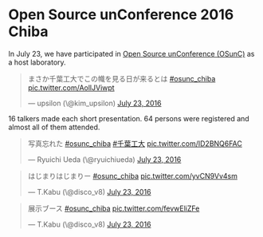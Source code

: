 # Open Source unConference 2016 Chiba
In July 23, we have participated in <a href="http://ospn.connpass.com/event/33412/" target="_blank">Open Source unConference (OSunC)</a> as a host laboratory.


<blockquote class="twitter-tweet" data-partner="tweetdeck"><p lang="ja" dir="ltr">まさか千葉工大でこの幟を見る日が来るとは <a href="https://twitter.com/hashtag/osunc_chiba?src=hash">#osunc_chiba</a> <a href="https://t.co/AollJViwpt">pic.twitter.com/AollJViwpt</a></p>&mdash; upsilon (\@kim_upsilon) <a href="https://twitter.com/kim_upsilon/status/756729580602347520">July 23, 2016</a></blockquote>
<script async src="//platform.twitter.com/widgets.js" charset="utf-8"></script>

16 talkers made each short presentation. 64 persons were registered and almost all of them attended.

<blockquote class="twitter-tweet" data-partner="tweetdeck"><p lang="ja" dir="ltr">写真忘れた <a href="https://twitter.com/hashtag/osunc_chiba?src=hash">#osunc_chiba</a> <a href="https://twitter.com/hashtag/%E5%8D%83%E8%91%89%E5%B7%A5%E5%A4%A7?src=hash">#千葉工大</a> <a href="https://t.co/ID2BNQ6FAC">pic.twitter.com/ID2BNQ6FAC</a></p>&mdash; Ryuichi Ueda (\@ryuichiueda) <a href="https://twitter.com/ryuichiueda/status/756724790992318464">July 23, 2016</a></blockquote>
<script async src="//platform.twitter.com/widgets.js" charset="utf-8"></script>

<blockquote class="twitter-tweet" data-partner="tweetdeck"><p lang="ja" dir="ltr">はじまりはじまりー <a href="https://twitter.com/hashtag/osunc_chiba?src=hash">#osunc_chiba</a> <a href="https://t.co/yvCN9Vv4sm">pic.twitter.com/yvCN9Vv4sm</a></p>&mdash; T.Kabu (\@disco_v8) <a href="https://twitter.com/disco_v8/status/756738498833506304">July 23, 2016</a></blockquote>
<script async src="//platform.twitter.com/widgets.js" charset="utf-8"></script>

<blockquote class="twitter-tweet" data-partner="tweetdeck"><p lang="ja" dir="ltr">展示ブース <a href="https://twitter.com/hashtag/osunc_chiba?src=hash">#osunc_chiba</a> <a href="https://t.co/fevwEliZFe">pic.twitter.com/fevwEliZFe</a></p>&mdash; T.Kabu (\@disco_v8) <a href="https://twitter.com/disco_v8/status/756738634053582848">July 23, 2016</a></blockquote>
<script async src="//platform.twitter.com/widgets.js" charset="utf-8"></script>
